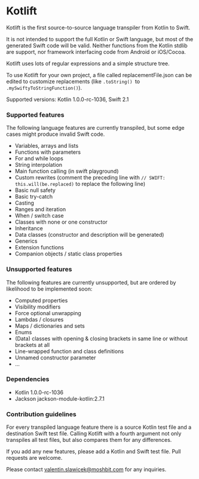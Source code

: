 # Kotlift #

Kotlift is the first source-to-source language transpiler from Kotlin to Swift.

It is not intended to support the full Kotlin or Swift language, but most of the generated Swift code will be valid. Neither functions from the Kotlin stdlib are support, nor framework interfacing code from Android or iOS/Cocoa.

Kotlift uses lots of regular expressions and a simple structure tree.

To use Kotlift for your own project, a file called replacementFile.json can be edited to customize replacements (like `.toString() `to `.mySwiftyToStringFunction()`).

Supported versions: Kotlin 1.0.0-rc-1036, Swift 2.1

### Supported features ###

The following language features are currently transpiled, but some edge cases might produce invalid Swift code.

* Variables, arrays and lists
* Functions with parameters
* For and while loops
* String interpolation
* Main function calling (in swift playground)
* Custom rewrites (comment the preceding line with `// SWIFT: this.will(be.replaced)` to replace the following line)
* Basic null safety
* Basic try-catch
* Casting
* Ranges and iteration
* When / switch case
* Classes with none or one constructor
* Inheritance
* Data classes (constructor and description will be generated)
* Generics
* Extension functions
* Companion objects / static class properties

### Unsupported features ###

The following features are currently unsupported, but are ordered by likelihood to be implemented soon:

* Computed properties
* Visibility modifiers
* Force optional unwrapping
* Lambdas / closures
* Maps / dictionaries and sets
* Enums
* (Data) classes with opening & closing brackets in same line or without brackets at all
* Line-wrapped function and class definitions
* Unnamed constructor parameter
* ...

### Dependencies ###

* Kotlin 1.0.0-rc-1036
* Jackson jackson-module-kotlin:2.7.1

### Contribution guidelines ###

For every transpiled language feature there is a source Kotlin test file and a destination Swift test file. Calling Kotlift with a fourth argument not only transpiles all test files, but also compares them for any differences.

If you add any new features, please add a Kotlin and Swift test file. Pull requests are welcome.

Please contact valentin.slawicek@moshbit.com for any inquiries.